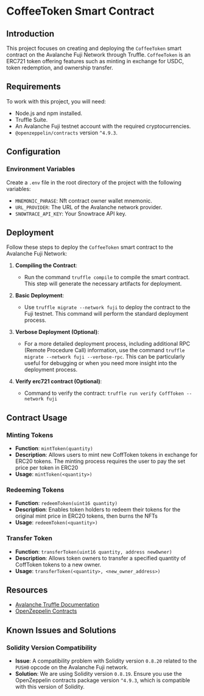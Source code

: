 # CoffeeToken Smart Contract

## Introduction

This project focuses on creating and deploying the `CoffeeToken` smart contract on the Avalanche Fuji Network through Truffle. `CoffeeToken` is an ERC721 token offering features such as minting in exchange for USDC, token redemption, and ownership transfer.

## Requirements

To work with this project, you will need:

- Node.js and npm installed.
- Truffle Suite.
- An Avalanche Fuji testnet account with the required cryptocurrencies.
- `@openzeppelin/contracts` version `^4.9.3`.

## Configuration

### Environment Variables

Create a `.env` file in the root directory of the project with the following variables:

- `MNEMONIC_PHRASE`: Nft contract owner wallet mnemonic.
- `URL_PROVIDER`: The URL of the Avalanche network provider.
- `SNOWTRACE_API_KEY`: Your Snowtrace API key.


## Deployment

Follow these steps to deploy the `CoffeeToken` smart contract to the Avalanche Fuji Network:

1. **Compiling the Contract**: 
   - Run the command `truffle compile` to compile the smart contract. This step will generate the necessary artifacts for deployment.

2. **Basic Deployment**:
   - Use `truffle migrate --network fuji` to deploy the contract to the Fuji testnet. This command will perform the standard deployment process.

3. **Verbose Deployment (Optional)**:
   - For a more detailed deployment process, including additional RPC (Remote Procedure Call) information, use the command `truffle migrate --network fuji --verbose-rpc`. This can be particularly useful for debugging or when you need more insight into the deployment process.
4. **Verify erc721 contract (Optional)**:
   - Command to verify the contract: `truffle run verify CoffToken --network fuji`


## Contract Usage

### Minting Tokens
- **Function**: `mintToken(quantity)`
- **Description**: Allows users to mint new CoffToken tokens in exchange for ERC20 tokens. The minting process requires the user to pay the set price per token in ERC20
- **Usage**: `mintToken(<quantity>)`

### Redeeming Tokens
- **Function**: `redeemToken(uint16 quantity)`
- **Description**: Enables token holders to redeem their tokens for the original mint price in ERC20 tokens, then burns the NFTs
- **Usage**: `redeemToken(<quantity>)`

### Transfer Token
- **Function**: `transferToken(uint16 quantity, address newOwner)`
- **Description**: Allows token owners to transfer a specified quantity of CoffToken tokens to a new owner.
- **Usage**: `transferToken(<quantity>, <new_owner_address>)`

## Resources
- [Avalanche Truffle Documentation](https://la-url-aqui)
- [OpenZeppelin Contracts](https://la-otra-url-aqui)


## Known Issues and Solutions

### Solidity Version Compatibility
- **Issue**: A compatibility problem with Solidity version `0.8.20` related to the `PUSH0` opcode on the Avalanche Fuji network.
- **Solution**: We are using Solidity version `0.8.19`. Ensure you use the OpenZeppelin contracts package version `^4.9.3`, which is compatible with this version of Solidity.
